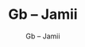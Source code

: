 ---
designer: Endless Knot
description: "Collection%3A%20Hand-Knotted%20Collection%0AColor%3A%20Sedona%0AMaterial%3A%20100%25%20Wool"
image_primary: img/JAM-297-600x750.jpg
image_secondary: ../../../images/blank.png
manufacturer: Endless Knot
href: https://endlessknotrugs.com/product/jamii-sedona/
subtitle: Gb – Jamii
tags: 
  - endless_knot
  - hand-knotted-rugs
title: Gb – Jamii
image_thumb: img/JAM-297-300x300.jpg
category: hand-knotted-rugs
slug: /manufacturers/endless-knot/hand-knotted-rugs/endless-knot-gb-jamii
---